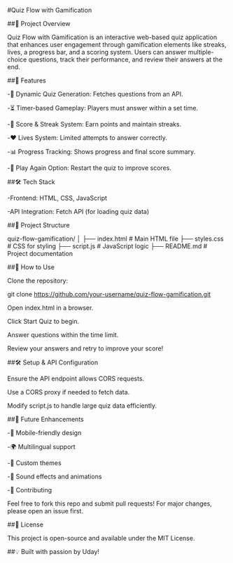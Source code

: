#Quiz Flow with Gamification

##📌 Project Overview

Quiz Flow with Gamification is an interactive web-based quiz application that enhances user engagement through gamification elements like streaks, lives, a progress bar, and a scoring system. Users can answer multiple-choice questions, track their performance, and review their answers at the end.

##🚀 Features

-🎯 Dynamic Quiz Generation: Fetches questions from an API.

-⏳ Timer-based Gameplay: Players must answer within a set time.

-💯 Score & Streak System: Earn points and maintain streaks.

-❤️ Lives System: Limited attempts to answer correctly.

-📊 Progress Tracking: Shows progress and final score summary.

-🔄 Play Again Option: Restart the quiz to improve scores.

##🛠️ Tech Stack

-Frontend: HTML, CSS, JavaScript

-API Integration: Fetch API (for loading quiz data)

##📂 Project Structure

quiz-flow-gamification/
│
├── index.html        # Main HTML file
├── styles.css        # CSS for styling
├── script.js         # JavaScript logic
├── README.md         # Project documentation

##📖 How to Use

Clone the repository:

git clone https://github.com/your-username/quiz-flow-gamification.git

Open index.html in a browser.

Click Start Quiz to begin.

Answer questions within the time limit.

Review your answers and retry to improve your score!

##🛠️ Setup & API Configuration

Ensure the API endpoint allows CORS requests.

Use a CORS proxy if needed to fetch data.

Modify script.js to handle large quiz data efficiently.

##📌 Future Enhancements

-📱 Mobile-friendly design

-🌍 Multilingual support

-🎨 Custom themes

-📢 Sound effects and animations

-🤝 Contributing

Feel free to fork this repo and submit pull requests! For major changes, please open an issue first.

##📜 License

This project is open-source and available under the MIT License.

##💡 Built with passion by Uday!

